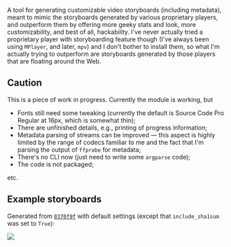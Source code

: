 A tool for generating customizable video storyboards (including metadata), meant to mimic the storyboards generated by various proprietary players, and outperform them by offering more geeky stats and look, more customizability, and best of all, hackability. I've never actually tried a proprietary player with storyboarding feature though (I've always been using `MPlayer`, and later, `mpv`) and I don't bother to install them, so what I'm actually trying to outperform are storyboards generated by those players that are floating around the Web.

## Caution

This is a piece of work in progress. Currently the module is working, but

* Fonts still need some tweaking (currently the default is Source Code Pro Regular at 16px, which is somewhat thin);
* There are unfinished details, e.g., printing of progress information;
* Metadata parsing of streams can be improved — this aspect is highly limited by the range of codecs familiar to me and the fact that I'm parsing the output of `ffprobe` for metadata;
* There's no CLI now (just need to write some `argparse` code);
* The code is not packaged;

etc.

## Example storyboards

Generated from [`0370f9f`](https://github.com/zmwangx/storyboard/commit/0370f9f) with default settings (except that `include_sha1sum` was set to `True`):

![](http://i.imgur.com/8cma36g.jpg)
